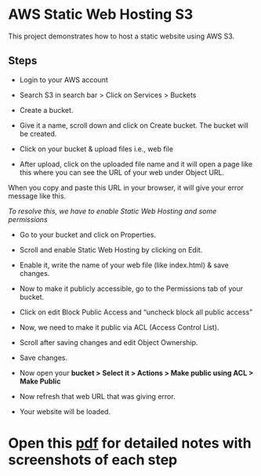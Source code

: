 # AWS Static Web Hosting S3
This project demonstrates how to host a static website using AWS S3.

## Steps

- Login to your AWS account
- Search S3 in search bar > Click on Services > Buckets
- Create a bucket.
- Give it a name, scroll down and click on Create bucket. The bucket will be created.
- Click on your bucket & upload files i.e., web file
 
- After upload, click on the uploaded file name and it will open a page like this where you can see the URL of your web under Object URL.
 
When you copy and paste this URL in your browser, it will give your error message like this.
 
*To resolve this, we have to enable Static Web Hosting and some permissions*

- Go to your bucket and click on Properties.
- Scroll and enable Static Web Hosting by clicking on Edit.
- Enable it, write the name of your web file (like index.html) & save changes.
- Now to make it publicly accessible, go to the Permissions tab of your bucket.
- Click on edit Block Public Access and “uncheck block all public access”
- Now, we need to make it public via ACL (Access Control List).
- Scroll after saving changes and edit Object Ownership.
- Save changes.

- Now open your **bucket > Select it > Actions > Make public using ACL > Make Public**
 
- Now refresh that web URL that was giving error.

- Your website will be loaded.
 
# Open this [pdf](https://github.com/Zayan9484/AWS-Projects/blob/main/AWS%20Static%20Web%20Hosting/AWS%20Static%20Web%20Hosting.pdf) for detailed notes with screenshots of each step

